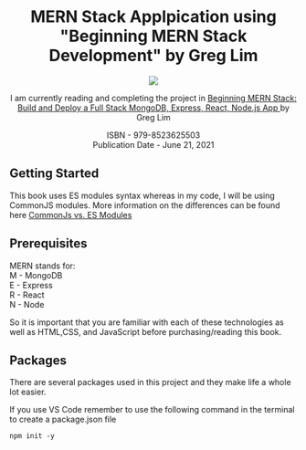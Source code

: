 <h1 align="center"> MERN Stack Applpication using "Beginning MERN Stack Development" by Greg Lim</h1>
<p align="center">
  <img src="https://m.media-amazon.com/images/P/B0979MGJ5J.01._SCLZZZZZZZ_SX500_.jpg">
</p>

<p align="center">
I am currently reading and completing the project in <a href ="https://www.amazon.com/Beginning-MERN-Stack-MongoDB-Express/dp/B0979MGJ5J">Beginning MERN Stack: Build and Deploy a Full Stack MongoDB, Express, React, Node.js App </a>
by Greg Lim
</p>
<p align="center">
ISBN - 979-8523625503<br />
Publication Date - June 21, 2021
</p>

<h2>Getting Started</h2>
This book uses ES modules syntax whereas in my code, I will be using CommonJS modules. More information on the differences can be found here <a href ="https://blog.logrocket.com/commonjs-vs-es-modules-node-js/">CommonJs vs. ES Modules</a>

<h2>Prerequisites</h2>
MERN stands for:<br />
M - MongoDB<br />
E - Express<br />
R - React<br />
N - Node<br />

So it is important that you are familiar with each of these technologies as well as HTML,CSS, and JavaScript before purchasing/reading this book.
 
<h2>Packages</h2>
There are several packages used in this project and they make life a whole lot easier. 

If you use VS Code remember to use the following command in the terminal to create a package.json file

    npm init -y




